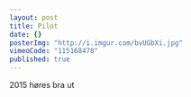 ```yaml
---
layout: post
title: Pilot
date: {}
posterImg: "http://i.imgur.com/bvUGbXi.jpg"
vimeoCode: "115168478"
published: true
---
```


2015 høres bra ut 